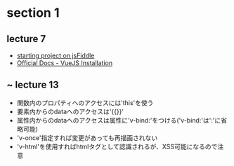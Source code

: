 # section 1  
## lecture 7  
- [starting project on jsFiddle](https://jsfiddle.net/smax/c4mcxu7s/)
- [Official Docs - VueJS Installation](https://vuejs.org/v2/guide/installation.html)

## ~ lecture 13  
- 関数内のプロパティへのアクセスには'this'を使う
- 要素内からのdataへのアクセスは'{{}}'
- 属性内からのdataへのアクセスは属性に'v-bind:'をつける('v-bind:'は':'に省略可能)
- 'v-once'指定すれば変更があっても再描画されない
- 'v-html'を使用すればhtmlタグとして認識されるが、XSS可能になるので注意